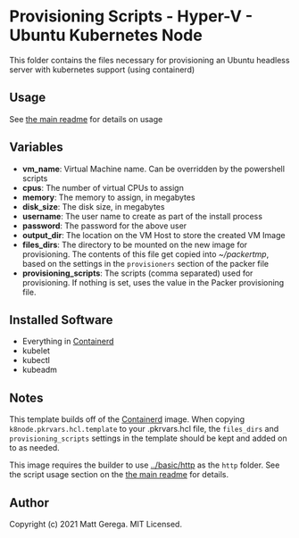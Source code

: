 # Provisioning Scripts - Hyper-V - Ubuntu Kubernetes Node

This folder contains the files necessary for provisioning an Ubuntu headless server with kubernetes support (using containerd)


## Usage

See [the main readme][Home] for details on usage

## Variables

* **vm_name**: Virtual Machine name.  Can be overridden by the powershell scripts
* **cpus**: The number of virtual CPUs to assign
* **memory**: The memory to assign, in megabytes
* **disk_size**: The disk size, in megabytes
* **username**: The user name to create as part of the install process
* **password**: The password for the above user
* **output_dir**: The location on the VM Host to store the created VM Image
* **files_dirs**: The directory to be mounted on the new image for provisioning.  The contents of this file get copied into *~/packertmp*, based on the settings in the `provisioners` section of the packer file
* **provisioning_scripts**: The scripts (comma separated) used for provisioning.  If nothing is set, uses the value in the Packer provisioning file.

## Installed Software

* Everything in [Containerd][Containerd]
* kubelet
* kubectl
* kubeadm

## Notes
This template builds off of the [Containerd][Containerd] image.  When copying `k8node.pkrvars.hcl.template` to your .pkrvars.hcl file, the `files_dirs` and `provisioning_scripts` settings in the template should be kept and added on to as needed.

This image requires the builder to use [../basic/http](../basic/http) as the `http` folder.  See the script usage section on the [the main readme][Home] for details.

## Author

Copyright (c) 2021 Matt Gerega. MIT Licensed.

[Home]: ../../README.md
[Containerd]: ../containerd/README.md
